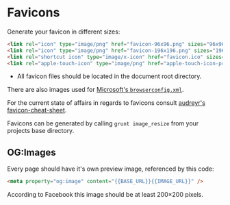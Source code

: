 Favicons
========

Generate your favicon in different sizes:

```html
<link rel="icon" type="image/png" href="favicon-96x96.png" sizes="96x96" />
<link rel="icon" type="image/png" href="favicon-196x196.png" sizes="196x196" />
<link rel="shortcut icon" type="image/x-icon" href="favicon.ico" sizes="32x32" />
<link rel="apple-touch-icon" type="image/png" href="apple-touch-icon-precomposed.png" sizes="152x152" />
```

* All favicon files should be located in the document root directory.

There are also images used for [Microsoft's `browserconfig.xml`](https://msdn.microsoft.com/en-us/library/ie/dn320426(v=vs.85).aspx).

For the current state of affairs in regards to favicons consult [audreyr's favicon-cheat-sheet](https://github.com/audreyr/favicon-cheat-sheet).

Favicons can be generated by calling `grunt image_resize` from your projects base directory.

OG:Images
---------

Every page should have it's own preview image, referenced by this code:

```html
<meta property="og:image" content="{{BASE_URL}}{{IMAGE_URL}}" />
```

According to Facebook this image should be at least 200×200 pixels.
